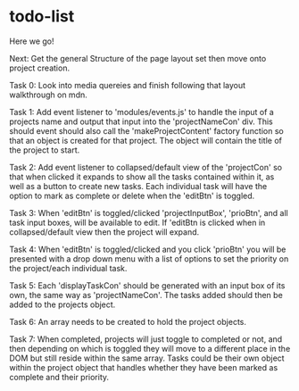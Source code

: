 # todo-list

Here we go!

Next:
Get the general Structure of the page layout set then move onto project creation.

Task 0:
Look into media quereies and finish following that layout walkthrough on mdn.

Task 1:
Add event listener to 'modules/events.js' to handle the input of a projects name and output that input into the 'projectNameCon' div. This should event should also call the 'makeProjectContent' factory function so that an object is created for that project. The object will contain the title of the project to start.

Task 2:
Add event listener to collapsed/default view of the 'projectCon' so that when clicked it expands to show all the tasks contained within it, as well as a button to create new tasks. Each individual task will have the option to mark as complete or delete when the 'editBtn' is toggled.

Task 3:
When 'editBtn' is toggled/clicked 'projectInputBox', 'prioBtn', and all task input boxes, will be available to edit. If 'editBtn is clicked when in collapsed/default view then the project will expand.

Task 4:
When 'editBtn' is toggled/clicked and you click 'prioBtn' you will be presented with a drop down menu with a list of options to set the priority on the project/each individual task.

Task 5:
Each 'displayTaskCon' should be generated with an input box of its own, the same way as 'projectNameCon'. The tasks added should then be added to the projects object.

Task 6:
An array needs to be created to hold the project objects.

Task 7:
When completed, projects will just toggle to completed or not, and then depending on which is toggled they will move to a different place in the DOM but still reside within the same array. Tasks could be their own object within the project object that handles whether they have been marked as complete and their priority.
